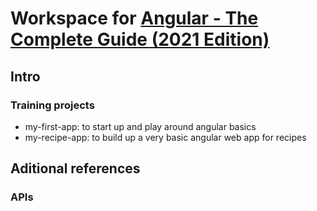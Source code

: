 # Workspace for [Angular - The Complete Guide (2021 Edition)](https://www.udemy.com/course/the-complete-guide-to-angular-2)

## Intro

### Training projects

* my-first-app: to start up and play around angular basics
* my-recipe-app: to build up a very basic angular web app for recipes

## Aditional references

### APIs
